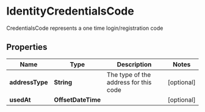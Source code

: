 

# IdentityCredentialsCode

CredentialsCode represents a one time login/registration code

## Properties

| Name | Type | Description | Notes |
|------------ | ------------- | ------------- | -------------|
|**addressType** | **String** | The type of the address for this code |  [optional] |
|**usedAt** | **OffsetDateTime** |  |  [optional] |



